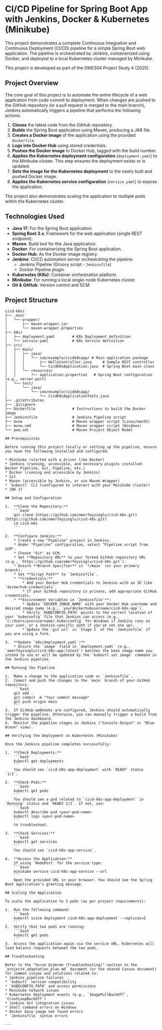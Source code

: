 # CI/CD Pipeline for Spring Boot App with Jenkins, Docker & Kubernetes (Minikube)

This project demonstrates a complete Continuous Integration and Continuous Deployment (CI/CD) pipeline for a simple Spring Boot web application. The pipeline is orchestrated by Jenkins, containerized using Docker, and deployed to a local Kubernetes cluster managed by Minikube.

This project is developed as part of the SWE304 Project Study 4 (2025).

## Project Overview

The core goal of this project is to automate the entire lifecycle of a web application from code commit to deployment. When changes are pushed to the GitHub repository (or a pull request is merged to the main branch), Jenkins automatically triggers a pipeline that performs the following actions:

1.  **Clones** the latest code from the GitHub repository.
2.  **Builds** the Spring Boot application using Maven, producing a JAR file.
3.  **Creates a Docker image** of the application using the provided `Dockerfile`.
4.  **Logs into Docker Hub** using stored credentials.
5.  **Pushes the Docker image** to Docker Hub, tagged with the build number.
6.  **Applies the Kubernetes deployment configuration** (`deployment.yaml`) to the Minikube cluster. This step ensures the deployment exists or is updated.
7.  **Sets the image for the Kubernetes deployment** to the newly built and pushed Docker image.
8.  **Applies the Kubernetes service configuration** (`service.yaml`) to expose the application.

The project also demonstrates scaling the application to multiple pods within the Kubernetes cluster.

## Technologies Used

* **Java 17**: For the Spring Boot application.
* **Spring Boot 3.x**: Framework for the web application (single REST endpoint).
* **Maven**: Build tool for the Java application.
* **Docker**: For containerizing the Spring Boot application.
* **Docker Hub**: As the Docker image registry.
* **Jenkins**: CI/CD automation server orchestrating the pipeline.
    * Jenkins Pipeline (Groovy script - `Jenkinsfile`)
    * Docker Pipeline plugin
* **Kubernetes (K8s)**: Container orchestration platform.
* **Minikube**: For running a local single-node Kubernetes cluster.
* **Git & GitHub**: Version control and SCM.

## Project Structure

```text
cicd-k8s/
├── .mvn/
│   └── wrapper/
│       ├── maven-wrapper.jar
│       └── maven-wrapper.properties
├── k8s/
│   ├── deployment.yaml        # K8s Deployment definition
│   └── service.yaml           # K8s Service definition
├── src/
│   ├── main/
│   │   ├── java/
│   │   │   └── com/example/cicdk8sapp/ # Main application package
│   │   │       ├── HelloController.java     # Sample REST controller
│   │   │       └── CicdK8sApplication.java  # Spring Boot main class
│   │   └── resources/
│   │       └── application.properties   # Spring Boot configuration (e.g., server.port)
│   └── test/
│       └── java/
│           └── com/example/cicdk8sapp/
│               └── CicdK8sApplicationTests.java
├── .gitattributes
├── .gitignore
├── Dockerfile                 # Instructions to build the Docker image
├── Jenkinsfile                # Jenkins Pipeline script
├── mvnw                       # Maven wrapper script (Linux/macOS)
├── mvnw.cmd                   # Maven wrapper script (Windows)
└── pom.xml                    # Maven Project Object Model

## Prerequisites

Before running this project locally or setting up the pipeline, ensure you have the following installed and configured:

* Minikube (started with a driver like Docker)
* Jenkins (running, accessible, and necessary plugins installed: Docker Pipeline, Git, Pipeline, etc.)
* Docker (running and accessible by Jenkins)
* Git
* Maven (accessible by Jenkins, or use Maven Wrapper)
* `kubectl` CLI (configured to interact with your Minikube cluster)
* JDK 17

## Setup and Configuration

1.  **Clone the Repository:**
    ```bash
    git clone [https://github.com/omerfeyzioglu/cicd-k8s.git](https://github.com/omerfeyzioglu/cicd-k8s.git)
    cd cicd-k8s
    ```

2.  **Configure Jenkins:**
    * Create a new "Pipeline" project in Jenkins.
    * Under "Pipeline" configuration, select "Pipeline script from SCM".
    * Choose "Git" as SCM.
    * Set **Repository URL** to your forked GitHub repository URL (e.g., `https://github.com/omerfeyzioglu/cicd-k8s.git`).
    * Ensure **Branch Specifier** is `*/main` (or your primary branch).
    * Set **Script Path** to `Jenkinsfile`.
    * **Credentials:**
        * Add your Docker Hub credentials to Jenkins with an ID like `dockerhub-credentials`.
        * If your GitHub repository is private, add appropriate GitHub credentials.
    * **Environment Variables in `Jenkinsfile`**:
        * Update `DOCKER_IMAGE_NAME` with your Docker Hub username and desired image name (e.g., `yourdockerhubusername/cicd-k8s-app`).
        * Verify `KUBECONFIG_PATH` points to the correct location of your `kubeconfig` file that Jenkins can access (e.g., `C:/Users/yourusername/.kube/config` for Windows if Jenkins runs as your user, or a Jenkins-specific path if you've set one up).
        * Update the `git url` in `Stage 1` of the `Jenkinsfile` if you are using a fork.

3.  **Update `k8s/deployment.yaml`:**
    * Ensure the `image` field in `deployment.yaml` (e.g., `omerfeyzioglu/cicd-k8s-app:latest`) matches the base image name you intend to use or will be updated by the `kubectl set image` command in the Jenkins pipeline.

## Running the Pipeline

1.  Make a change to the application code or `Jenkinsfile`.
2.  Commit and push the changes to the `main` branch of your GitHub repository.
    ```bash
    git add .
    git commit -m "Your commit message"
    git push origin main
    ```
3.  If GitHub webhooks are configured, Jenkins should automatically trigger the pipeline. Otherwise, you can manually trigger a build from the Jenkins dashboard.
4.  Monitor the pipeline stages in Jenkins ("Console Output" or "Blue Ocean" view).

## Verifying the Deployment on Kubernetes (Minikube)

Once the Jenkins pipeline completes successfully:

1.  **Check Deployments:**
    ```bash
    kubectl get deployments
    ```
    You should see `cicd-k8s-app-deployment` with `READY` status `1/1`.

2.  **Check Pods:**
    ```bash
    kubectl get pods
    ```
    You should see a pod related to `cicd-k8s-app-deployment` in `Running` status and `READY 1/1`. If not, use:
    ```bash
    kubectl describe pod <your-pod-name>
    kubectl logs <your-pod-name>
    ```
    to troubleshoot.

3.  **Check Services:**
    ```bash
    kubectl get services
    ```
    You should see `cicd-k8s-app-service`.

4.  **Access the Application:**
    If using `NodePort` for the service type:
    ```bash
    minikube service cicd-k8s-app-service --url
    ```
    Open the provided URL in your browser. You should see the Spring Boot application's greeting message.

## Scaling the Application

To scale the application to 2 pods (as per project requirements):

1.  Run the following command:
    ```bash
    kubectl scale deployment cicd-k8s-app-deployment --replicas=2
    ```
2.  Verify that two pods are running:
    ```bash
    kubectl get pods
    ```
3.  Access the application again via the service URL. Kubernetes will load balance requests between the two pods.

## Troubleshooting

Refer to the "Sorun Giderme (Troubleshooting)" section in the `project4_adaptation_plan.md` document (or the shared Canvas document) for common issues and solutions related to:
* Jenkins pipeline failures
* `kubectl` version compatibility
* `KUBECONFIG_PATH` and access permissions
* Minikube network issues
* Kubernetes deployment events (e.g., `ImagePullBackOff`, `CrashLoopBackOff`)
* Jenkins Git integration issues
* Shell command errors on Windows
* Docker base image not found errors
* `Jenkinsfile` syntax errors

---



